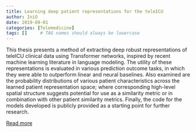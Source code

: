 ```yaml
---
title: Learning deep patient representations for the teleICU
author: IniO
date: 2019-09-01
categories: [Telemedicine]
tags: []     # TAG names should always be lowercase
---
```


This thesis presents a method of extracting deep robust representations of teleICU clinical data using Transformer networks, inspired by recent machine learning literature in language modeling. The utility of these representations is evaluated in various prediction outcome tasks, in which they were able to outperform linear and neural baselines. Also examined are the probability distributions of various patient characteristics across the learned patient representation space; where corresponding high-level spatial structure suggests potential for use as a similarity metric or in combination with other patient similarity metrics. Finally, the code for the models developed is publicly provided as a starting point for further research.

[Read more](https://hdl.handle.net/1721.1/124258)